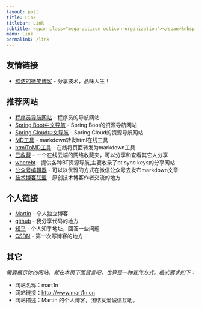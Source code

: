 ```yaml
---
layout: post
title: Link
titlebar: Link
subtitle: <span class="mega-octicon octicon-organization"></span>&nbsp;&nbsp; Resource link
menu: Link
permalink: /link
---
```



## 友情链接

- [纯洁的微笑博客](http://www.ityouknow.com/) - 分享技术，品味人生！


## 推荐网站


- [程序员导航网站](http://tooool.org/) - 程序员的导航网站 
- [Spring Boot中文导航](http://springboot.fun/) - Spring Boot的资源导航网站    
- [Spring Cloud中文导航](http://springcloud.fun/) - Spring Cloud的资源导航网站    
- [MD工具](http://relatos.top/md/) - markdown转发html在线工具  
- [htmlToMD工具](http://relatos.top/2md/) - 在线将页面转发为markdown工具  
- [云收藏](http://www.favorites.ren/) - 一个在线云端的网络收藏夹，可以分享和查看其它人分享
- [wherebt](http://wherebt.com/) - 提供各种BT资源导航,主要收录了bt sync keys的分享网站
- [公众号编辑器](http://md.ityouknow.com/) - 可以以优雅的方式在微信公众号去发布markdown文章
- [技术博客联盟](http://techblog.pub/) - 原创技术博客作者交流的地方


## 个人链接

- [Martin](http://www.mart1n.cn/) - 个人独立博客
- [github](https://github.com/mart1nch) -  我分享代码的地方
- [知乎](https://www.zhihu.com/people/mart1nn) - 个人知乎地址，回答一些问题
- [CSDN](http://blog.csdn.net/mart1nn)  - 第一次写博客的地方

## 其它  

*需要展示你的网站，就在本页下面留言吧，也算是一种宣传方式。格式要求如下：*

- 网站名称：mart1n  
- 网站链接：http://www.mart1n.cn 
- 网站描述：Martin 的个人博客，团结友爱诚信互助。

